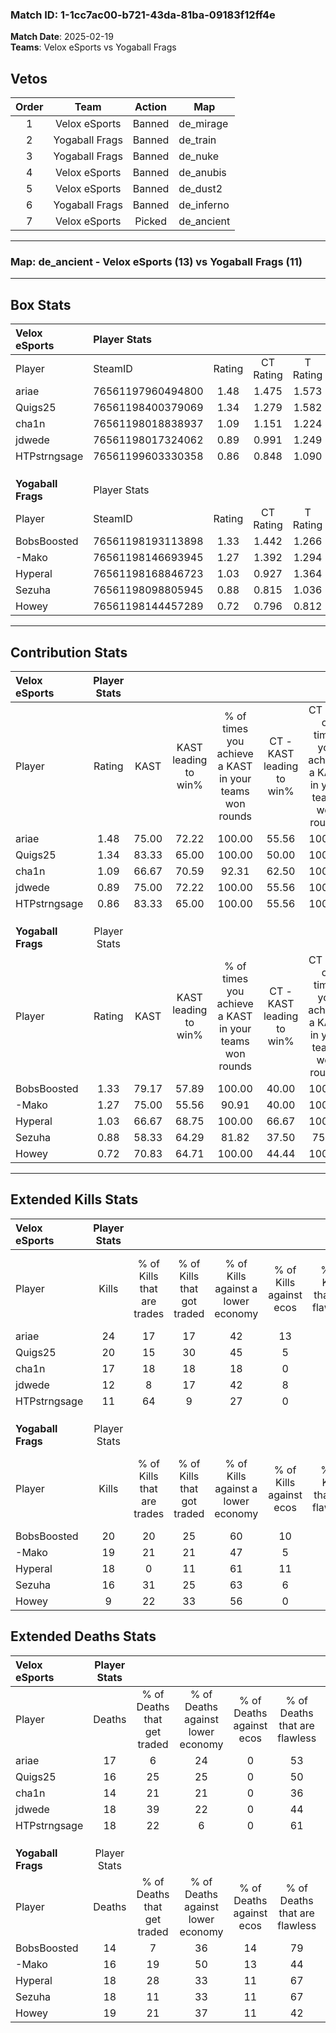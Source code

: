 ### Match ID: 1-1cc7ac00-b721-43da-81ba-09183f12ff4e  
**Match Date**: 2025-02-19  
**Teams**: Velox eSports vs Yogaball Frags  

## Vetos  

| Order | Team | Action | Map |
| :---: | :--: | :----: | --- |
| 1 | Velox eSports | Banned | de_mirage |
| 2 | Yogaball Frags | Banned | de_train |
| 3 | Yogaball Frags | Banned | de_nuke |
| 4 | Velox eSports | Banned | de_anubis |
| 5 | Velox eSports | Banned | de_dust2 |
| 6 | Yogaball Frags | Banned | de_inferno |
| 7 | Velox eSports | Picked | de_ancient |

---  

### **Map**: de_ancient - Velox eSports (13) vs Yogaball Frags (11)  
---  

## Box Stats  

| **Velox eSports**  | Player Stats      |        |           |          |       |       |       |         |        |      |     |
| :- | :- | :-: | :-: | :-: | :-: | :-: | :-: | :-: | :-: | :-: | :-: |
| Player             | SteamID           | Rating | CT Rating | T Rating | KAST  |  ADR  | Kills | Assists | Deaths | K/D  | HS% |
| ariae              | 76561197960494800 |  1.48  |   1.475   |  1.573   | 75.00 | 112.2 |  24   |    7    |   17   | 1.41 | 29  |
| Quigs25            | 76561198400379069 |  1.34  |   1.279   |  1.582   | 83.33 | 86.8  |  20   |    7    |   16   | 1.25 | 45  |
| cha1n              | 76561198018838937 |  1.09  |   1.151   |  1.224   | 66.67 | 71.4  |  17   |    3    |   14   | 1.21 | 70  |
| jdwede             | 76561198017324062 |  0.89  |   0.991   |  1.249   | 75.00 | 68.3  |  12   |    7    |   18   | 0.67 | 41  |
| HTPstrngsage       | 76561199603330358 |  0.86  |   0.848   |  1.090   | 83.33 | 51.6  |  11   |    6    |   18   | 0.61 | 36  |
|                    |                   |        |           |          |       |       |       |         |        |      |     |
|                    |                   |        |           |          |       |       |       |         |        |      |     |
|                    |                   |        |           |          |       |       |       |         |        |      |     |
| **Yogaball Frags** | Player Stats      |        |           |          |       |       |       |         |        |      |     |
| Player             | SteamID           | Rating | CT Rating | T Rating | KAST  |  ADR  | Kills | Assists | Deaths | K/D  | HS% |
| BobsBoosted        | 76561198193113898 |  1.33  |   1.442   |  1.266   | 79.17 | 85.1  |  20   |    2    |   14   | 1.43 | 40  |
| -Mako              | 76561198146693945 |  1.27  |   1.392   |  1.294   | 75.00 | 92.3  |  19   |   10    |   16   | 1.19 | 52  |
| Hyperal            | 76561198168846723 |  1.03  |   0.927   |  1.364   | 66.67 | 69.7  |  18   |    3    |   18   | 1.00 | 44  |
| Sezuha             | 76561198098805945 |  0.88  |   0.815   |  1.036   | 58.33 | 64.3  |  16   |    2    |   18   | 0.89 | 62  |
| Howey              | 76561198144457289 |  0.72  |   0.796   |  0.812   | 70.83 | 61.6  |   9   |    9    |   19   | 0.47 | 66  |
---  

## Contribution Stats  

| **Velox eSports**  | Player Stats |       |                      |                                                        |                           |                                                             |                          |                                                            |
| :- | :-: | :-: | :-: | :-: | :-: | :-: | :-: | :-: |
| Player             |    Rating    | KAST  | KAST leading to win% | % of times you achieve a KAST in your teams won rounds | CT - KAST leading to win% | CT - % of times you achieve a KAST in your teams won rounds | T - KAST leading to win% | T - % of times you achieve a KAST in your teams won rounds |
| ariae              |     1.48     | 75.00 |        72.22         |                         100.00                         |           55.56           |                           100.00                            |          88.89           |                           100.00                           |
| Quigs25            |     1.34     | 83.33 |        65.00         |                         100.00                         |           50.00           |                           100.00                            |          80.00           |                           100.00                           |
| cha1n              |     1.09     | 66.67 |        70.59         |                         92.31                          |           62.50           |                           100.00                            |          77.78           |                           87.50                            |
| jdwede             |     0.89     | 75.00 |        72.22         |                         100.00                         |           55.56           |                           100.00                            |          88.89           |                           100.00                           |
| HTPstrngsage       |     0.86     | 83.33 |        65.00         |                         100.00                         |           55.56           |                           100.00                            |          72.73           |                           100.00                           |
|                    |              |       |                      |                                                        |                           |                                                             |                          |                                                            |
|                    |              |       |                      |                                                        |                           |                                                             |                          |                                                            |
|                    |              |       |                      |                                                        |                           |                                                             |                          |                                                            |
| **Yogaball Frags** | Player Stats |       |                      |                                                        |                           |                                                             |                          |                                                            |
| Player             |    Rating    | KAST  | KAST leading to win% | % of times you achieve a KAST in your teams won rounds | CT - KAST leading to win% | CT - % of times you achieve a KAST in your teams won rounds | T - KAST leading to win% | T - % of times you achieve a KAST in your teams won rounds |
| BobsBoosted        |     1.33     | 79.17 |        57.89         |                         100.00                         |           40.00           |                           100.00                            |          77.78           |                           100.00                           |
| -Mako              |     1.27     | 75.00 |        55.56         |                         90.91                          |           40.00           |                           100.00                            |          75.00           |                           85.71                            |
| Hyperal            |     1.03     | 66.67 |        68.75         |                         100.00                         |           66.67           |                           100.00                            |          70.00           |                           100.00                           |
| Sezuha             |     0.88     | 58.33 |        64.29         |                         81.82                          |           37.50           |                            75.00                            |          100.00          |                           85.71                            |
| Howey              |     0.72     | 70.83 |        64.71         |                         100.00                         |           44.44           |                           100.00                            |          87.50           |                           100.00                           |
---  

## Extended Kills Stats  

| **Velox eSports**  | Player Stats |                            |                            |                                    |                         |                              |                                 |                                       |                    |           |
| :- | :-: | :-: | :-: | :-: | :-: | :-: | :-: | :-: | :-: | :-: |
| Player             |    Kills     | % of Kills that are trades | % of Kills that got traded | % of Kills against a lower economy | % of Kills against ecos | % of Kills that are flawless | % of Kills that are close duels | % of Kills that are assisted by flash | Pistol Round Kills | AWP Kills |
| ariae              |      24      |             17             |             17             |                 42                 |           13            |              58              |                0                |                   0                   |         0          |     0     |
| Quigs25            |      20      |             15             |             30             |                 45                 |            5            |              75              |               10                |                   5                   |         0          |     0     |
| cha1n              |      17      |             18             |             18             |                 18                 |            0            |              59              |                0                |                   0                   |         0          |     5     |
| jdwede             |      12      |             8              |             17             |                 42                 |            8            |              58              |                8                |                   0                   |         3          |     1     |
| HTPstrngsage       |      11      |             64             |             9              |                 27                 |            0            |              45              |                0                |                   0                   |         0          |     0     |
|                    |              |                            |                            |                                    |                         |                              |                                 |                                       |                    |           |
|                    |              |                            |                            |                                    |                         |                              |                                 |                                       |                    |           |
|                    |              |                            |                            |                                    |                         |                              |                                 |                                       |                    |           |
| **Yogaball Frags** | Player Stats |                            |                            |                                    |                         |                              |                                 |                                       |                    |           |
| Player             |    Kills     | % of Kills that are trades | % of Kills that got traded | % of Kills against a lower economy | % of Kills against ecos | % of Kills that are flawless | % of Kills that are close duels | % of Kills that are assisted by flash | Pistol Round Kills | AWP Kills |
| BobsBoosted        |      20      |             20             |             25             |                 60                 |           10            |              35              |               25                |                   5                   |         0          |     0     |
| -Mako              |      19      |             21             |             21             |                 47                 |            5            |              47              |               11                |                   0                   |         0          |     3     |
| Hyperal            |      18      |             0              |             11             |                 61                 |           11            |              67              |                0                |                   6                   |         7          |     1     |
| Sezuha             |      16      |             31             |             25             |                 63                 |            6            |              44              |                0                |                   6                   |         0          |     2     |
| Howey              |      9       |             22             |             33             |                 56                 |            0            |              56              |                0                |                  11                   |         0          |     0     |
## Extended Deaths Stats  

| **Velox eSports**  | Player Stats |                             |                                   |                          |                               |                            |                           |               |
| :- | :-: | :-: | :-: | :-: | :-: | :-: | :-: | :-: |
| Player             |    Deaths    | % of Deaths that get traded | % of Deaths against lower economy | % of Deaths against ecos | % of Deaths that are flawless | % of Deaths that are close | % of Deaths while blinded | Deaths to AWP |
| ariae              |      17      |              6              |                24                 |            0             |              53               |             12             |            12             |       2       |
| Quigs25            |      16      |             25              |                25                 |            0             |              50               |             6              |            13             |       0       |
| cha1n              |      14      |             21              |                21                 |            0             |              36               |             14             |             0             |       0       |
| jdwede             |      18      |             39              |                22                 |            0             |              44               |             11             |             0             |       3       |
| HTPstrngsage       |      18      |             22              |                 6                 |            0             |              61               |             0              |             0             |       2       |
|                    |              |                             |                                   |                          |                               |                            |                           |               |
|                    |              |                             |                                   |                          |                               |                            |                           |               |
|                    |              |                             |                                   |                          |                               |                            |                           |               |
| **Yogaball Frags** | Player Stats |                             |                                   |                          |                               |                            |                           |               |
| Player             |    Deaths    | % of Deaths that get traded | % of Deaths against lower economy | % of Deaths against ecos | % of Deaths that are flawless | % of Deaths that are close | % of Deaths while blinded | Deaths to AWP |
| BobsBoosted        |      14      |              7              |                36                 |            14            |              79               |             0              |             0             |       0       |
| -Mako              |      16      |             19              |                50                 |            13            |              44               |             13             |             6             |       1       |
| Hyperal            |      18      |             28              |                33                 |            11            |              67               |             0              |             0             |       0       |
| Sezuha             |      18      |             11              |                33                 |            11            |              67               |             0              |             0             |       1       |
| Howey              |      19      |             21              |                37                 |            11            |              42               |             5              |             0             |       1       |
